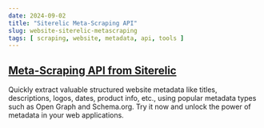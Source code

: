 ```yaml
---
date: 2024-09-02
title: "Siterelic Meta-Scraping API"
slug: website-siterelic-metascraping
tags: [ scraping, website, metadata, api, tools ]
---
```




## [Meta-Scraping API from Siterelic][1]

Quickly extract valuable structured website metadata like titles, descriptions, logos, dates, product info, etc., using popular metadata types such as Open Graph and Schema.org. Try it now and unlock the power of metadata in your web applications.

  [1]: https://siterelic.com/metascraping
